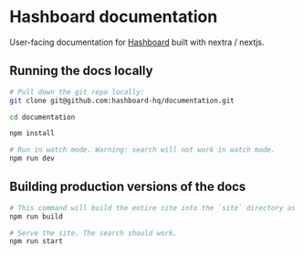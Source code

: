 # Hashboard documentation

User-facing documentation for [Hashboard](https://hashboard.com) built with nextra / nextjs.

## Running the docs locally

```bash
# Pull down the git repo locally: 
git clone git@github.com:hashboard-hq/documentation.git

cd documentation

npm install

# Run in watch mode. Warning: search will not work in watch mode.
npm run dev
```

## Building production versions of the docs

```bash
# This command will build the entire site into the `site` directory as files
npm run build

# Serve the site. The search should work.
npm run start
```
